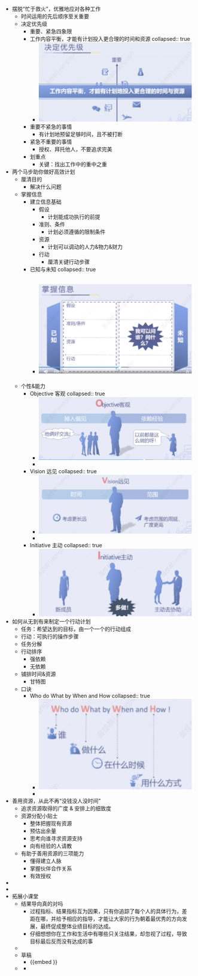 - 摆脱“忙于救火”，优雅地应对各种工作
	- 时间运用的先后顺序至关重要
	- 决定优先级
		- 重要、紧急四象限
		- 工作内容平衡，才能有计划投入更合理的时间和资源
		  collapsed:: true
			- ![image.png](../assets/image_1660063315435_0.png)
		- 重要不紧急的事情
			- 有计划地预留足够时间，且不被打断
		- 紧急不重要的事情
			- 授权、拜托他人，不要追求完美
		- 划重点
			- 关键：找出工作中的重中之重
- 两个马步助你做好高效计划
	- 厘清目的
		- 解决什么问题
	- 掌握信息
		- 建立信息基础
			- 假设
				- 计划能成功执行的前提
			- 准则、条件
				- 计划必须遵循的限制条件
			- 资源
				- 计划可以调动的人力&物力&财力
			- 行动
				- 厘清关键行动步骤
		- 已知与未知
		  collapsed:: true
			- ![image.png](../assets/image_1660141087564_0.png)
				-
	- 个性&能力
		- Objective 客观
		  collapsed:: true
			- ![image.png](../assets/image_1660141214455_0.png)
			-
		- Vision 远见
		  collapsed:: true
			- ![image.png](../assets/image_1660141251130_0.png)
			-
		- Initiative 主动
		  collapsed:: true
			- ![image.png](../assets/image_1660141305403_0.png)
- 如何从无到有来制定一个行动计划
	- 任务：希望达到的目标，由一个一个的行动组成
	- 行动：可执行的操作步骤
	- 任务分解
	- 行动排序
		- 强依赖
		- 无依赖
	- 铺排时间&资源
		- 甘特图
	- 口诀
		- Who do What by When and How
		  collapsed:: true
			- ![image.png](../assets/image_1660141587817_0.png)
			-
- 善用资源，从此不再“没钱没人没时间”
	- 追求资源取得的广度 & 安排上的细致度
	- 资源分配小贴士
		- 整体把握现有资源
		- 预估出余量
		- 思考向谁寻求资源支持
		- 向有经验的人请教
	- 有助于善用资源的三项能力
		- 懂得建立人脉
		- 掌握伙伴合作关系
		- 有效授权
-
-
- 拓展小课堂
	- 结果导向真的对吗
		- 过程指标、结果指标互为因果，只有你追踪了每个人的具体行为，差距在哪，并给予相应的指导，才能让大家的行为朝着最优秀的方向发展，最终促成整体业绩目标的达成。
		- 仔细想想你在工作和生活中有哪些只关注结果，却忽视了过程，导致目标最后反而没有达成的事
	-
	- 草稿
		- {{embed }}
	-
		-